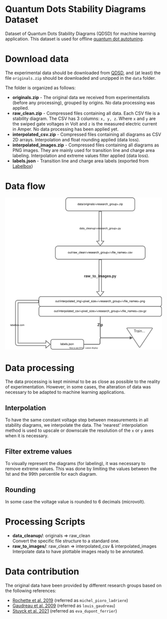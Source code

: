 # Quantum Dots Stability Diagrams Dataset

Dataset of Quantum Dots Stability Diagrams (QDSD) for machine learning application.
This dataset is used for offline [quantum dot autotuning](https://github.com/3it-inpaqt/dot-calibration-v2).

# Download data

The experimental data should be downloaded from [QDSD](https://doi.org/10.5281/zenodo.11402792), and (at least) the
file `originals.zip` should be downloaded and unzipped in the `data` folder.

The folder is organized as follows:

* __originals.zip__ - The original data we received from experimentalists (before any processing), grouped by origins.
  No data processing was applied.
* __raw_clean.zip__ - Compressed files containing all data. Each CSV file is a stability diagram. The CSV has 3
  columns: `x, y, z`. Where `x` and `y` are the swiped gate voltages in Volt and `z` is the measured electric current in
  Amper. No data processing has been applied yet.
* __interpolated_csv.zip__ - Compressed files containing all diagrams as CSV 2D arrays. Interpolation and float rounding
  applied (data loss).
* __interpolated_images.zip__ - Compressed files containing all diagrams as PNG images. They are mainly used for
  transition line and charge area labeling. Interpolation and extreme values filter applied (data loss).
* __labels.json__ - Transition line and charge area labels (exported from [Labelbox](https://labelbox.com/))

# Data flow

![Process flow](doc/process_flow.drawio.svg)

# Data processing

The data processing is kept minimal to be as close as possible to the reality of experimentation.
However, in some cases, the alteration of data was necessary to be adapted to machine learning applications.

## Interpolation

To have the same constant voltage step between measurements in all stability diagrams, we interpolate the data.
The 'nearest' interpolation method is used to upscale or downscale the resolution of the `x` or `y` axes when it is
necessary.

## Filter extreme values

To visually represent the diagrams (for labeling), it was necessary to remove extreme values.
This was done by limiting the values between the 1st and the 99th percentile for each diagram.

## Rounding

In some case the voltage value is rounded to 6 decimals (microvolt).

# Processing Scripts

* __data_cleanup/__: originals => raw_clean  
  Convert the specific file structure to a standard one.
* __raw_to_images/__: raw_clean => interpolated_csv & interpolated_images  
  Interpolate data to have plottable images ready to be annotated.


# Data contribution

The original data have been provided by different research groups based on the following references:

* [Rochette et al. 2019](https://doi.org/10.1063/1.5091111) (referred as `michel_pioro_ladriere`)
* [Gaudreau et al. 2009](https://doi.org/10.1063/1.3258663) (referred as `louis_gaudreau`)
* [Stuyck et al. 2021](https://doi.org/10.23919/VLSICircuits52068.2021.9492427) (referred as `eva_dupont_ferrier`)